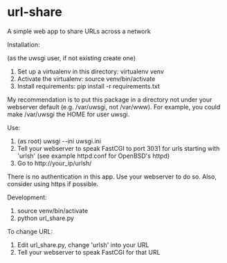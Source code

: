 # url-share
A simple web app to share URLs across a network

Installation:

(as the uwsgi user, if not existing create one)

1. Set up a virtualenv in this directory: virtualenv venv
1. Activate the virtualenv: source venv/bin/activate
1. Install requirements: pip install -r requirements.txt

My recommendation is to put this package in a directory not under your webserver default (e.g. /var/uwsgi, not /var/www). For example, you could make /var/uwsgi the HOME for user uwsgi.

Use:

1. (as root) uwsgi --ini uwsgi.ini
2. Tell your webserver to speak FastCGI to port 3031 for urls starting with 'urlsh' (see example httpd.conf for OpenBSD's httpd)
3. Go to http://your_ip/urlsh/

There is no authentication in this app. Use your webserver to do so. Also, consider using https if possible.

Development:

1. source venv/bin/activate
1. python url_share.py

To change URL:

1. Edit url_share.py, change 'urlsh' into your URL
2. Tell your webserver to speak FastCGI for that URL
